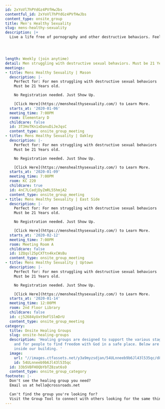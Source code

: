 ```yaml
---
id: 2xYoVl7hPYdGz4PVfHwJbs
contentful_id: 2xYoVl7hPYdGz4PVfHwJbs
content_type: onsite_group
title: Men's Healthy Sexuality
slug: mens-healthy-sexuality
description: |+
  Live a life free of pornography and other destructive behaviors. Feel understood, find hope and gain freedom.




length: Weekly (join anytime)
detail: Men struggling with destructive sexual behaviors. Must be 21 Years old.
meetings:
- title: Mens Healthy Sexuality | Mason
  description: |-
    Perfect for: For men struggling with destructive sexual behaviors
    Must be 21 Years old.

    No Registration needed. Just Show Up.

    [Click Here](https://menshealthysexuality.com/) to Learn More.
  starts_at: '2020-01-06'
  meeting_time: 7:00PM
  room: Elementary D
  childcare: false
  id: 3T3HoTKn1xDanuDiJeJqsC
  content_type: onsite_group_meeting
- title: Mens Healthy Sexuality | Oakley
  description: |-
    Perfect for: For men struggling with destructive sexual behaviors
    Must be 21 Years old.

    No Registration needed. Just Show Up.

    [Click Here](https://menshealthysexuality.com/) to Learn More.
  starts_at: '2020-01-09'
  meeting_time: 7:00PM
  room: KC 220
  childcare: true
  id: 4nC7LCedjDyZmRL55hmjA2
  content_type: onsite_group_meeting
- title: Mens Healthy Sexuality | East Side
  description: |-
    Perfect for: For men struggling with destructive sexual behaviors
    Must be 21 Years old.

    No Registration needed. Just Show Up.

    [Click Here](https://menshealthysexuality.com/) to Learn More.
  starts_at: '2020-02-12'
  meeting_time: 7:00PM
  room: Meeting Room A
  childcare: false
  id: 1ZQqsl25pCXTtn4kxCWsBu
  content_type: onsite_group_meeting
- title: Mens Healthy Sexuality | Uptown
  description: |-
    Perfect for: For men struggling with destructive sexual behaviors
    Must be 21 Years old.

    No Registration needed. Just Show Up.

    [Click Here](https://menshealthysexuality.com/) to Learn More.
  starts_at: '2020-01-14'
  meeting_time: 12:00PM
  room: 2nd Floor Library
  childcare: false
  id: cj52684yUxt9oFlSlmDrU
  content_type: onsite_group_meeting
category:
  title: Onsite Healing Groups
  slug: onsite-healing-groups
  description: 'Healing groups are designed to support the various stages of healing
    and for people to find freedom with God in a safe place. Below are groups we have
    inside our building. '
  image:
    url: "//images.ctfassets.net/y3a9myzsdjan/54ULnneeb9b6Jl43l535qc/d86d42438a8cd2b353638b185f9a37d3/onsite-healing-groups.jpg"
    id: 54ULnneeb9b6Jl43l535qc
  id: 33b5VBFHOQbYbTZ8zat6sO
  content_type: onsite_group_category
footnote: |-
  Don't see the healing group you need?
  Email us at hello@crossroads.net

  Can't find the group you're looking for?
  Visit the Group Tool to connect with others looking for the same thing.
---
```


